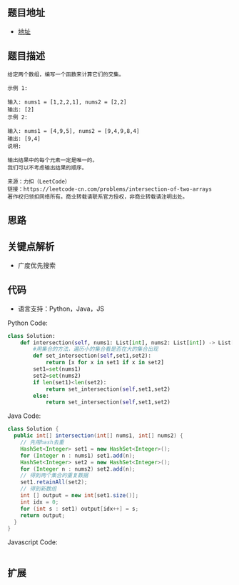 ## 题目地址

- [地址](https://leetcode-cn.com/problems/intersection-of-two-arrays/)

## 题目描述

```
给定两个数组，编写一个函数来计算它们的交集。

示例 1:

输入: nums1 = [1,2,2,1], nums2 = [2,2]
输出: [2]
示例 2:

输入: nums1 = [4,9,5], nums2 = [9,4,9,8,4]
输出: [9,4]
说明:

输出结果中的每个元素一定是唯一的。
我们可以不考虑输出结果的顺序。

来源：力扣（LeetCode）
链接：https://leetcode-cn.com/problems/intersection-of-two-arrays
著作权归领扣网络所有。商业转载请联系官方授权，非商业转载请注明出处。
```

## 思路
    
## 关键点解析

- 广度优先搜索

## 代码

- 语言支持：Python，Java，JS

Python Code:

```python
class Solution:
    def intersection(self, nums1: List[int], nums2: List[int]) -> List[int]:
        #用集合的方法，遍历小的集合看是否在大的集合出现
        def set_intersection(self,set1,set2):
            return [x for x in set1 if x in set2]
        set1=set(nums1)
        set2=set(nums2)
        if len(set1)<len(set2):
            return set_intersection(self,set1,set2)
        else:
            return set_intersection(self,set1,set2)
```

Java Code:

```java
class Solution {
  public int[] intersection(int[] nums1, int[] nums2) {
    // 先用hash去重  
    HashSet<Integer> set1 = new HashSet<Integer>();
    for (Integer n : nums1) set1.add(n);
    HashSet<Integer> set2 = new HashSet<Integer>();
    for (Integer n : nums2) set2.add(n);
    // 得到两个集合的重复数据
    set1.retainAll(set2);
    // 得到新数组
    int [] output = new int[set1.size()];
    int idx = 0;
    for (int s : set1) output[idx++] = s;
    return output;
  }
}

```

Javascript Code:

```js

```

## 扩展
